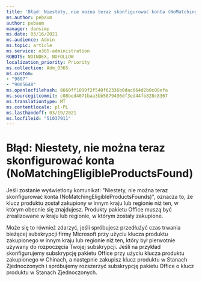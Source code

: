 ```yaml
---
title: 'Błąd: Niestety, nie można teraz skonfigurować konta (NoMatchingEligibleProductsFound)'
ms.author: pebaum
author: pebaum
manager: dansimp
ms.date: 03/16/2021
ms.audience: Admin
ms.topic: article
ms.service: o365-administration
ROBOTS: NOINDEX, NOFOLLOW
localization_priority: Priority
ms.collection: Adm_O365
ms.custom:
- "9807"
- "9005648"
ms.openlocfilehash: 8660ff1099f2f540f62336b0dac664d2b0c08efa
ms.sourcegitcommit: c08bed4071baa3bb5879496df3ed44fb828c8367
ms.translationtype: MT
ms.contentlocale: pl-PL
ms.lasthandoff: 03/19/2021
ms.locfileid: "51037911"
---
```

# <a name="error-sorry-we-cant-set-up-your-account-right-now-nomatchingeligibleproductsfound"></a>Błąd: Niestety, nie można teraz skonfigurować konta (NoMatchingEligibleProductsFound)

Jeśli zostanie wyświetlony komunikat: "Niestety, nie można teraz skonfigurować konta (NoMatchingEligibleProductsFounds)", oznacza to, że klucz produktu został zakupiony w innym kraju lub regionie niż ten, w którym obecnie się znajdujesz. Produkty pakietu Office muszą być zrealizowane w kraju lub regionie, w którym zostały zakupione.

Może się to również zdarzyć, jeśli spróbujesz przedłużyć czas trwania bieżącej subskrypcji firmy Microsoft przy użyciu klucza produktu zakupionego w innym kraju lub regionie niż ten, który był pierwotnie używany do rozpoczęcia Twojej subskrypcji. Jeśli na przykład skonfigurujemy subskrypcję pakietu Office przy użyciu klucza produktu zakupionego w Chinach, a następnie zakupisz klucz produktu w Stanach Zjednoczonych i spróbujemy rozszerzyć subskrypcję pakietu Office o klucz produktu w Stanach Zjednoczonych.